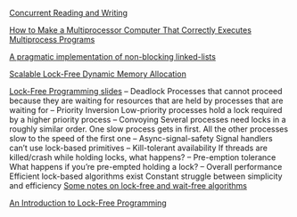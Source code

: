 [Concurrent Reading and Writing](https://lamport.azurewebsites.net/pubs/rd-wr.pdf)

[How to Make a Multiprocessor Computer That Correctly Executes Multiprocess Programs](https://lamport.azurewebsites.net/pubs/lamport-how-to-make.pdf)

[A pragmatic implementation of non-blocking linked-lists](https://www.cs.purdue.edu/homes/xyzhang/fall14/lock_free_set.pdf)

[Scalable Lock-Free Dynamic Memory Allocation](https://www.cs.tufts.edu/~nr/cs257/archive/maged-michael/pldi-2004.pdf)


[Lock-Free Programming slides](https://www.cs.cmu.edu/~410-s05/lectures/L31_LockFree.pdf)
  – Deadlock
    Processes that cannot proceed because they are waiting for resources that are held by processes that are waiting for
  – Priority Inversion
    Low-priority processes hold a lock required by a higher priority process
  – Convoying
    Several processes need locks in a roughly similar order. One slow process gets in first. All the other processes slow to the speed of the first one
  – Async-signal-safety
    Signal handlers can’t use lock-based primitives
  – Kill-tolerant availability
    If threads are killed/crash while holding locks, what happens?
  – Pre-emption tolerance
    What happens if you’re pre-empted holding a lock?
  – Overall performance
    Efficient lock-based algorithms exist
    Constant struggle between simplicity and efficiency
[Some notes on lock-free and wait-free algorithms](http://www.rossbencina.com/code/lockfree?q=~rossb/code/lockfree/)

[An Introduction to Lock-Free Programming](https://preshing.com/20120612/an-introduction-to-lock-free-programming/)
